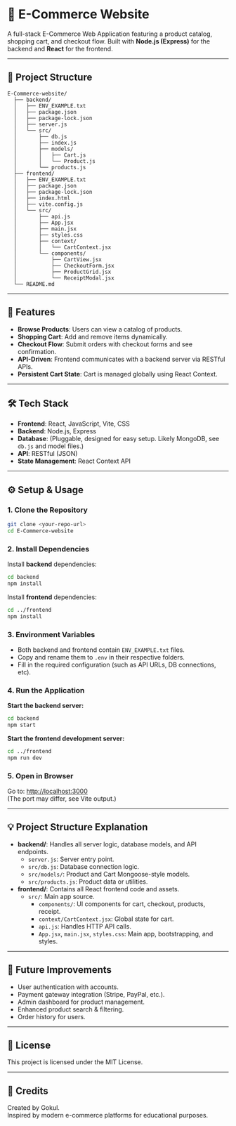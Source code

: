 # 🛒 E-Commerce Website

A full-stack E-Commerce Web Application featuring a product catalog, shopping cart, and checkout flow. Built with **Node.js (Express)** for the backend and **React** for the frontend.

---

## 📁 Project Structure

```
E-Commerce-website/
  ├── backend/
  │   ├── ENV_EXAMPLE.txt
  │   ├── package.json
  │   ├── package-lock.json
  │   ├── server.js
  │   └── src/
  │       ├── db.js
  │       ├── index.js
  │       ├── models/
  │       │   ├── Cart.js
  │       │   └── Product.js
  │       └── products.js
  ├── frontend/
  │   ├── ENV_EXAMPLE.txt
  │   ├── package.json
  │   ├── package-lock.json
  │   ├── index.html
  │   ├── vite.config.js
  │   └── src/
  │       ├── api.js
  │       ├── App.jsx
  │       ├── main.jsx
  │       ├── styles.css
  │       ├── context/
  │       │   └── CartContext.jsx
  │       └── components/
  │           ├── CartView.jsx
  │           ├── CheckoutForm.jsx
  │           ├── ProductGrid.jsx
  │           └── ReceiptModal.jsx
  └── README.md
```

---

## 🚀 Features

- **Browse Products**: Users can view a catalog of products.
- **Shopping Cart**: Add and remove items dynamically.
- **Checkout Flow**: Submit orders with checkout forms and see confirmation.
- **API-Driven**: Frontend communicates with a backend server via RESTful APIs.
- **Persistent Cart State**: Cart is managed globally using React Context.

---

## 🛠️ Tech Stack

- **Frontend**: React, JavaScript, Vite, CSS
- **Backend**: Node.js, Express
- **Database**: (Pluggable, designed for easy setup. Likely MongoDB, see `db.js` and model files.)
- **API**: RESTful (JSON)
- **State Management**: React Context API

---

## ⚙️ Setup & Usage

### 1. Clone the Repository

```bash
git clone <your-repo-url>
cd E-Commerce-website
```

### 2. Install Dependencies

Install **backend** dependencies:
```bash
cd backend
npm install
```

Install **frontend** dependencies:
```bash
cd ../frontend
npm install
```

### 3. Environment Variables

- Both backend and frontend contain `ENV_EXAMPLE.txt` files.
- Copy and rename them to `.env` in their respective folders.
- Fill in the required configuration (such as API URLs, DB connections, etc).

### 4. Run the Application

**Start the backend server:**
```bash
cd backend
npm start
```

**Start the frontend development server:**
```bash
cd ../frontend
npm run dev
```

### 5. Open in Browser

Go to: [http://localhost:3000](http://localhost:3000)  
(The port may differ, see Vite output.)

---

## 💡 Project Structure Explanation

- **backend/**: Handles all server logic, database models, and API endpoints.
  - `server.js`: Server entry point.
  - `src/db.js`: Database connection logic.
  - `src/models/`: Product and Cart Mongoose-style models.
  - `src/products.js`: Product data or utilities.
- **frontend/**: Contains all React frontend code and assets.
  - `src/`: Main app source.
    - `components/`: UI components for cart, checkout, products, receipt.
    - `context/CartContext.jsx`: Global state for cart.
    - `api.js`: Handles HTTP API calls.
    - `App.jsx`, `main.jsx`, `styles.css`: Main app, bootstrapping, and styles.

---

## 🌱 Future Improvements

- User authentication with accounts.
- Payment gateway integration (Stripe, PayPal, etc.).
- Admin dashboard for product management.
- Enhanced product search & filtering.
- Order history for users.

---

## 📄 License

This project is licensed under the MIT License.

---

## 🙏 Credits

Created by Gokul.  
Inspired by modern e-commerce platforms for educational purposes.


